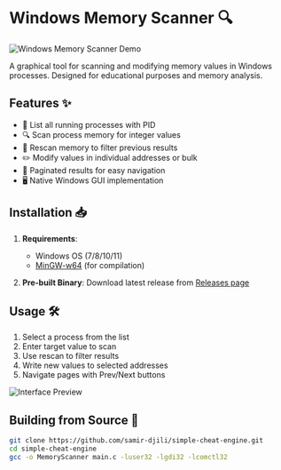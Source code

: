 # Windows Memory Scanner 🔍

![Windows Memory Scanner Demo](screenshots/demo.gif) <!-- Add screenshot later -->

A graphical tool for scanning and modifying memory values in Windows processes. Designed for educational purposes and memory analysis.

## Features ✨
- 📃 List all running processes with PID
- 🔍 Scan process memory for integer values
- 🔄 Rescan memory to filter previous results
- ✏️ Modify values in individual addresses or bulk
- 📑 Paginated results for easy navigation
- 🖥️ Native Windows GUI implementation

## Installation 📥
1. **Requirements**:
   - Windows OS (7/8/10/11)
   - [MinGW-w64](https://www.mingw-w64.org/) (for compilation)

2. **Pre-built Binary**:
   Download latest release from [Releases page](https://github.com/samir-djili/simple-cheat-engine)

## Usage 🛠️
1. Select a process from the list
2. Enter target value to scan
3. Use rescan to filter results
4. Write new values to selected addresses
5. Navigate pages with Prev/Next buttons

![Interface Preview](screenshots/interface.png) <!-- Add screenshot later -->

## Building from Source 🔨
```bash
git clone https://github.com/samir-djili/simple-cheat-engine.git
cd simple-cheat-engine
gcc -o MemoryScanner main.c -luser32 -lgdi32 -lcomctl32
